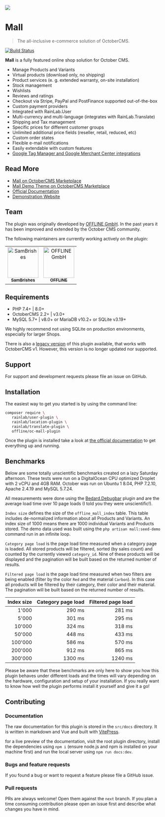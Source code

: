 <p align="center"> 
	<img style="max-width: 100%; margin: 2rem auto; display: block;" src="https://user-images.githubusercontent.com/8600029/52163618-c3bf3d80-26e4-11e9-870c-427401a27937.jpeg">
</p>


# Mall

> The all-inclusive e-commerce solution of OctoberCMS.

[![Build Status](https://travis-ci.com/OFFLINE-GmbH/oc-mall-plugin.svg?branch=develop)](https://travis-ci.com/github/OFFLINE-GmbH/oc-mall-plugin)

**Mall** is a fully featured online shop solution for October CMS.

- Manage Products and Variants
- Virtual products (download only, no shipping)
- Product services (e. g. extended warranty, on-site installation)
- Stock management
- Wishlists
- Reviews and ratings
- Checkout via Stripe, PayPal and PostFinance supported out-of-the-box
- Custom payment providers 
- Integrated with RainLab.User
- Multi-currency and multi-language (integrates with RainLab.Translate)
- Shipping and Tax management
- Specific prices for different customer groups
- Unlimited additional price fields (reseller, retail, reduced, etc)
- Custom order states
- Flexible e-mail notifications
- Easily extendable with custom features
- [Google Tag Manager and Google Merchant Center integrations](https://offline-gmbh.github.io/oc-mall-plugin/digging-deeper/analytics.html)


## Read More

- [Mall on OctoberCMS Marketplace](https://octobercms.com/plugin/offline-mall)
- [Mall Demo Theme on OctoberCMS Marketplace](https://octobercms.com/theme/offline-oc-mall-theme)
- [Official Documentation](https://offline-gmbh.github.io/oc-mall-plugin)
- [Demonstration Website](https://mall.offline.swiss)

## Team

The plugin was originally developed by [OFFLINE GmbH](https://offline.ch). In the past years it has been
improved and extended by the October CMS community.

The following maintainers are currently working actively on the plugin:

<table>
  <tr>
    <td align="center"><a href="https://github.com/SamBrishes"><img src="https://avatars.githubusercontent.com/u/106578633?s=200&v=4" width="100px;" alt="SamBrishes"/><br /><sub><b>SamBrishes</b></sub></a></td>
    <td align="center"><a href="https://github.com/OFFLINE-GmbH/"><img src="https://avatars.githubusercontent.com/u/8600031?s=200&v=4" width="100px;" alt="OFFLINE GmbH"/><br /><sub><b>OFFLINE</b></sub></a></td>
  </tr>
</table>

## Requirements

- PHP 7.4+ | 8.0+
- OctoberCMS 2.2+ | v3.0+
- MySQL 5.7+ | v8.0+ or MariaDB v10.2+ or SQLite v3.19+

We highly recommend not using SQLite on production environments, especially for larger Shops.

There is also a [legacy version](https://github.com/OFFLINE-GmbH/oc-mall-plugin/tree/v1) of this 
plugin available, that works with OctoberCMS v1. However, this version is no longer updated nor 
supported.


## Support

For support and development requests please file an issue on GitHub.


## Installation

The easiest way to get you started is by using the command line:

```bash
composer require \
   rainlab/user-plugin \
   rainlab/location-plugin \
   rainlab/translate-plugin \
   offline/oc-mall-plugin
``` 

Once the plugin is installed take a look at [the official documentation](https://offline-gmbh.github.io/oc-mall-plugin/)
to get everything up and running.


## Benchmarks

Below are some totally unscientific benchmarks created on a lazy Saturday afternoon. These tests 
were run on a DigitalOcean CPU optimized Droplet with 2 vCPU and 4GB RAM. October was run on Ubuntu 1
8.04, PHP 7.2.10, Apache 2.4.19 and MySQL 5.7.24.

All measurements were done using the [Bedard.Debugbar](https://octobercms.com/plugin/bedard-debugbar) 
plugin and are the average load time over 10 page loads (I told you they were unscientific!).
 
`Index size` defines the size of the `offline_mall_index` table. This table includes de-normalized 
information about all Products and Variants. An index size of 1000 means there are 1000 individual 
Variants and Products stored. The demo data used was built using the  `php artisan mall:seed-demo` 
command run in an infinite loop.

`Category page load` is the page load time measured when a category page is loaded. All stored 
products will be filtered, sorted (by sales count) and counted by the currently viewed `category_id`.
Nine of these products will be displayed and the pagination will be built based on the returned 
number of results.

`Filtered page load` is the page load time measured when two filters are being enabled (filter by 
the color `Red` and the material `Carbon`). In this case all products will be filtered by their 
category, their color and their material. The pagination will be built based on the returned number 
of results.

| Index size | Category page load | Filtered page load |
| ---------: | -----------------: | -----------------: |
|      1'000 |             290 ms |             281 ms |
|      5'000 |             301 ms |             295 ms |
|     10'000 |             324 ms |             318 ms |
|     50'000 |             448 ms |             433 ms |
|    100'000 |             586 ms |             570 ms |
|    200'000 |             912 ms |             865 ms |
|    300'000 |            1300 ms |            1240 ms |

Please be aware that these benchmarks are only here to show you how this plugin behaves under 
different loads and the times will vary depending on the hardware, configuration and setup of your 
installation. If you really want to know how well the plugin performs install it yourself and give 
it a go!


## Contributing

### Documentation

The raw documentation for this plugin is stored in the `src/docs` directory. It is written in 
markdown and Vue and built with [VitePress](https://vitepress.dev).

for a live preview of the documentation, visit the root plugin directory, install the dependencies 
using `npm i` (ensure node.js and npm is installed on your machine first) and run the local server 
using `npm run docs:dev`.


### Bugs and feature requests

If you found a bug or want to request a feature please file a GitHub issue.


### Pull requests

PRs are always welcome! Open them against the `next` branch. If you plan a time consuming 
contribution please open an issue first and describe what changes you have in mind. 
